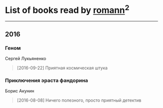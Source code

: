 # List of books read by [romann](https://www.facebook.com/app_scoped_user_id/10205442182733690/)<sup>2</sup>
---

## 2016

### Геном
Сергей Лукьяненко
> [2016-09-22] Приятная космическая штука


### Приключения эраста фандорина
Борис Акунин
> [2016-08-08] Ничего полезного, просто приятный детектив



